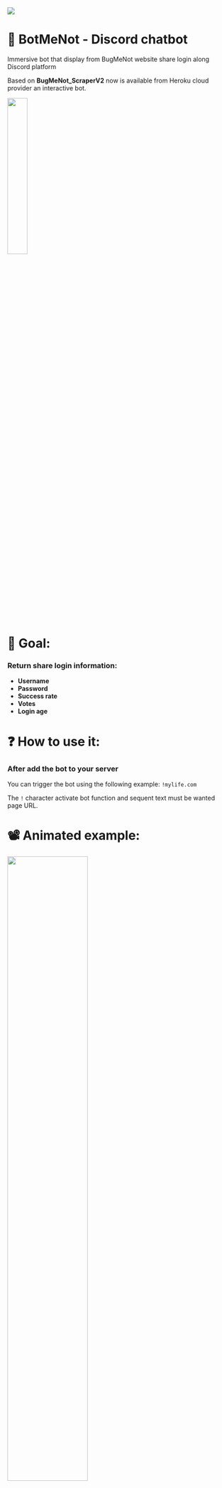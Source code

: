 <img src=http://bugmenot.com/assets/img/logo.png>

# 🤖 BotMeNot - Discord chatbot

Immersive bot that display from BugMeNot website share login along Discord platform

Based on **BugMeNot_ScraperV2** now is available from Heroku cloud provider an interactive bot.

<a href="https://discord.com/api/oauth2/authorize?client_id=889914983448711218&permissions=67584&scope=bot">
<p align="left">
<img width="30%" src=https://images.squarespace-cdn.com/content/v1/52290b27e4b0d4e459887aa9/1523645697591-KOD97HRR5QMOQ99BU0SK/join-us-on-discord_1.png?format=750w>
</p>
</a>

# 📌 Goal:
### Return share login information:
- **Username**
- **Password**
- **Success rate**
- **Votes**
- **Login age**

# ❓ How to use it:
### After add the bot to your server 
You can trigger the bot using the following example: ```!mylife.com```

The ```!``` character activate bot function and sequent text must be wanted page URL.

# 📽️ Animated example:
<img width="60%" src=https://s9.gifyu.com/images/ezgif.com-gif-maker2ee637913a632a48.gif>

# 🗒️ Note:
This project is completely on cloud provider you don't have to install anything 

However, you can edit it how you like.